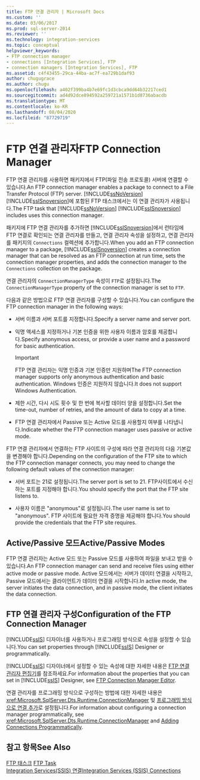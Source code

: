 ```yaml
---
title: FTP 연결 관리자 | Microsoft Docs
ms.custom: ''
ms.date: 03/06/2017
ms.prod: sql-server-2014
ms.reviewer: ''
ms.technology: integration-services
ms.topic: conceptual
helpviewer_keywords:
- FTP connection manager
- connections [Integration Services], FTP
- connection managers [Integration Services], FTP
ms.assetid: c4f43455-29ca-44ba-ac7f-ea729b1daf93
author: chugugrace
ms.author: chugu
ms.openlocfilehash: a402f399ba4b7e69fc1d3cbca9dd64b32217ced1
ms.sourcegitcommit: ad4d92dce894592a259721a1571b1d8736abacdb
ms.translationtype: MT
ms.contentlocale: ko-KR
ms.lasthandoff: 08/04/2020
ms.locfileid: "87729719"
---
```

# <a name="ftp-connection-manager"></a><span data-ttu-id="28fe1-102">FTP 연결 관리자</span><span class="sxs-lookup"><span data-stu-id="28fe1-102">FTP Connection Manager</span></span>
  <span data-ttu-id="28fe1-103">FTP 연결 관리자를 사용하면 패키지에서 FTP(파일 전송 프로토콜) 서버에 연결할 수 있습니다.</span><span class="sxs-lookup"><span data-stu-id="28fe1-103">An FTP connection manager enables a package to connect to a File Transfer Protocol (FTP) server.</span></span> <span data-ttu-id="28fe1-104">[!INCLUDE[ssNoVersion](../../includes/ssnoversion-md.md)] [!INCLUDE[ssISnoversion](../../includes/ssisnoversion-md.md)]에 포함된 FTP 태스크에서는 이 연결 관리자가 사용됩니다.</span><span class="sxs-lookup"><span data-stu-id="28fe1-104">The FTP task that [!INCLUDE[ssNoVersion](../../includes/ssnoversion-md.md)] [!INCLUDE[ssISnoversion](../../includes/ssisnoversion-md.md)] includes uses this connection manager.</span></span>  
  
 <span data-ttu-id="28fe1-105">패키지에 FTP 연결 관리자를 추가하면 [!INCLUDE[ssISnoversion](../../includes/ssisnoversion-md.md)]에서 런타임에 FTP 연결로 확인되는 연결 관리자를 만들고, 연결 관리자 속성을 설정하고, 연결 관리자를 패키지의 `Connections` 컬렉션에 추가합니다.</span><span class="sxs-lookup"><span data-stu-id="28fe1-105">When you add an FTP connection manager to a package, [!INCLUDE[ssISnoversion](../../includes/ssisnoversion-md.md)] creates a connection manager that can be resolved as an FTP connection at run time, sets the connection manager properties, and adds the connection manager to the `Connections` collection on the package.</span></span>  
  
 <span data-ttu-id="28fe1-106">연결 관리자의 `ConnectionManagerType` 속성이 `FTP`로 설정됩니다.</span><span class="sxs-lookup"><span data-stu-id="28fe1-106">The `ConnectionManagerType` property of the connection manager is set to `FTP`.</span></span>  
  
 <span data-ttu-id="28fe1-107">다음과 같은 방법으로 FTP 연결 관리자를 구성할 수 있습니다.</span><span class="sxs-lookup"><span data-stu-id="28fe1-107">You can configure the FTP connection manager in the following ways:</span></span>  
  
-   <span data-ttu-id="28fe1-108">서버 이름과 서버 포트를 지정합니다.</span><span class="sxs-lookup"><span data-stu-id="28fe1-108">Specify a server name and server port.</span></span>  
  
-   <span data-ttu-id="28fe1-109">익명 액세스를 지정하거나 기본 인증을 위한 사용자 이름과 암호를 제공합니다.</span><span class="sxs-lookup"><span data-stu-id="28fe1-109">Specify anonymous access, or provide a user name and a password for basic authentication.</span></span>  
  
    > [!IMPORTANT]  
    >  <span data-ttu-id="28fe1-110">FTP 연결 관리자는 익명 인증과 기본 인증만 지원하며</span><span class="sxs-lookup"><span data-stu-id="28fe1-110">The FTP connection manager supports only anonymous authentication and basic authentication.</span></span> <span data-ttu-id="28fe1-111">Windows 인증은 지원하지 않습니다.</span><span class="sxs-lookup"><span data-stu-id="28fe1-111">It does not support Windows Authentication.</span></span>  
  
-   <span data-ttu-id="28fe1-112">제한 시간, 다시 시도 횟수 및 한 번에 복사할 데이터 양을 설정합니다.</span><span class="sxs-lookup"><span data-stu-id="28fe1-112">Set the time-out, number of retries, and the amount of data to copy at a time.</span></span>  
  
-   <span data-ttu-id="28fe1-113">FTP 연결 관리자에서 Passive 또는 Active 모드를 사용할지 여부를 나타냅니다.</span><span class="sxs-lookup"><span data-stu-id="28fe1-113">Indicate whether the FTP connection manager uses passive or active mode.</span></span>  
  
 <span data-ttu-id="28fe1-114">FTP 연결 관리자에서 연결하는 FTP 사이트의 구성에 따라 연결 관리자의 다음 기본값을 변경해야 합니다.</span><span class="sxs-lookup"><span data-stu-id="28fe1-114">Depending on the configuration of the FTP site to which the FTP connection manager connects, you may need to change the following default values of the connection manager:</span></span>  
  
-   <span data-ttu-id="28fe1-115">서버 포트는 21로 설정됩니다.</span><span class="sxs-lookup"><span data-stu-id="28fe1-115">The server port is set to 21.</span></span> <span data-ttu-id="28fe1-116">FTP사이트에서 수신하는 포트를 지정해야 합니다.</span><span class="sxs-lookup"><span data-stu-id="28fe1-116">You should specify the port that the FTP site listens to.</span></span>  
  
-   <span data-ttu-id="28fe1-117">사용자 이름은 "anonymous"로 설정됩니다.</span><span class="sxs-lookup"><span data-stu-id="28fe1-117">The user name is set to "anonymous".</span></span> <span data-ttu-id="28fe1-118">FTP 사이트에 필요한 자격 증명을 제공해야 합니다.</span><span class="sxs-lookup"><span data-stu-id="28fe1-118">You should provide the credentials that the FTP site requires.</span></span>  
  
## <a name="activepassive-modes"></a><span data-ttu-id="28fe1-119">Active/Passive 모드</span><span class="sxs-lookup"><span data-stu-id="28fe1-119">Active/Passive Modes</span></span>  
 <span data-ttu-id="28fe1-120">FTP 연결 관리자는 Active 모드 또는 Passive 모드를 사용하여 파일을 보내고 받을 수 있습니다.</span><span class="sxs-lookup"><span data-stu-id="28fe1-120">An FTP connection manager can send and receive files using either active mode or passive mode.</span></span> <span data-ttu-id="28fe1-121">Active 모드에서는 서버가 데이터 연결을 시작하고, Passive 모드에서는 클라이언트가 데이터 연결을 시작합니다.</span><span class="sxs-lookup"><span data-stu-id="28fe1-121">In active mode, the server initiates the data connection, and in passive mode, the client initiates the data connection.</span></span>  
  
## <a name="configuration-of-the-ftp-connection-manager"></a><span data-ttu-id="28fe1-122">FTP 연결 관리자 구성</span><span class="sxs-lookup"><span data-stu-id="28fe1-122">Configuration of the FTP Connection Manager</span></span>  
 <span data-ttu-id="28fe1-123">[!INCLUDE[ssIS](../../includes/ssis-md.md)] 디자이너를 사용하거나 프로그래밍 방식으로 속성을 설정할 수 있습니다.</span><span class="sxs-lookup"><span data-stu-id="28fe1-123">You can set properties through [!INCLUDE[ssIS](../../includes/ssis-md.md)] Designer or programmatically.</span></span>  
  
 <span data-ttu-id="28fe1-124">[!INCLUDE[ssIS](../../includes/ssis-md.md)] 디자이너에서 설정할 수 있는 속성에 대한 자세한 내용은 [FTP 연결 관리자 편집기](../ftp-connection-manager-editor.md)를 참조하세요.</span><span class="sxs-lookup"><span data-stu-id="28fe1-124">For information about the properties that you can set in [!INCLUDE[ssIS](../../includes/ssis-md.md)] Designer, see [FTP Connection Manager Editor](../ftp-connection-manager-editor.md).</span></span>  
  
 <span data-ttu-id="28fe1-125">연결 관리자를 프로그래밍 방식으로 구성하는 방법에 대한 자세한 내용은 <xref:Microsoft.SqlServer.Dts.Runtime.ConnectionManager> 및 [프로그래밍 방식으로 연결 추가](../building-packages-programmatically/adding-connections-programmatically.md)로 설정됩니다.</span><span class="sxs-lookup"><span data-stu-id="28fe1-125">For information about configuring a connection manager programmatically, see <xref:Microsoft.SqlServer.Dts.Runtime.ConnectionManager> and [Adding Connections Programmatically](../building-packages-programmatically/adding-connections-programmatically.md).</span></span>  
  
## <a name="see-also"></a><span data-ttu-id="28fe1-126">참고 항목</span><span class="sxs-lookup"><span data-stu-id="28fe1-126">See Also</span></span>  
 <span data-ttu-id="28fe1-127">[FTP 태스크](../control-flow/ftp-task.md) </span><span class="sxs-lookup"><span data-stu-id="28fe1-127">[FTP Task](../control-flow/ftp-task.md) </span></span>  
 [<span data-ttu-id="28fe1-128">Integration Services&#40;SSIS&#41; 연결</span><span class="sxs-lookup"><span data-stu-id="28fe1-128">Integration Services &#40;SSIS&#41; Connections</span></span>](integration-services-ssis-connections.md)  
  
  
